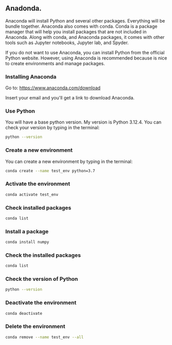## Anadonda. 

Anaconda will install Python and several other packages. Everything will be bundle together.
Anaconda also comes with conda. Conda is a package manager that will help you install packages that are not included in Anaconda.
Along with conda, and Anaconda packages, it comes with other tools such as Jupyter notebooks, Jupyter lab, and Spyder.

If you do not want to use Anaconda, you can install Python from the official Python website.
However, using Anaconda is recommended because is nice to create environments and manage packages.

### Installing Anaconda

Go to:
https://www.anaconda.com/download

Insert your email and you'll get a link to download Anaconda.

### Use Python
You will have a base python version. My version is Python 3.12.4. You can check your version by typing in the terminal:
```bash
python --version
```

### Create a new environment
You can create a new environment by typing in the terminal:

```bash
conda create --name test_env python=3.7
```

### Activate the environment

```bash
conda activate test_env
```

### Check installed packages
    
```bash
conda list
```

### Install a package

```bash
conda install numpy
```

### Check the installed packages

```bash
conda list
```

### Check the version of Python

```bash
python --version
```

### Deactivate the environment

```bash
conda deactivate
```

### Delete the environment

```bash
conda remove --name test_env --all
```



